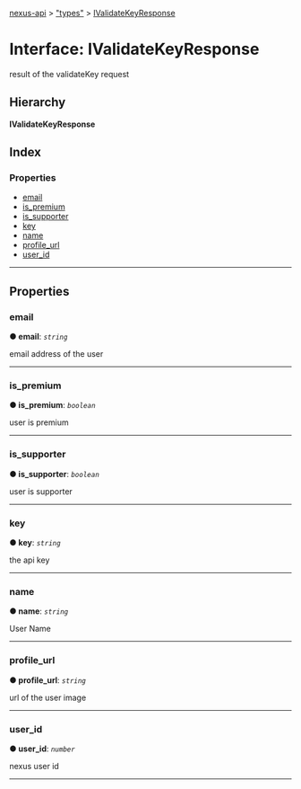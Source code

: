 [nexus-api](../README.md) > ["types"](../modules/_types_.md) > [IValidateKeyResponse](../interfaces/_types_.ivalidatekeyresponse.md)

# Interface: IValidateKeyResponse

result of the validateKey request

## Hierarchy

**IValidateKeyResponse**

## Index

### Properties

* [email](_types_.ivalidatekeyresponse.md#email)
* [is_premium](_types_.ivalidatekeyresponse.md#is_premium)
* [is_supporter](_types_.ivalidatekeyresponse.md#is_supporter)
* [key](_types_.ivalidatekeyresponse.md#key)
* [name](_types_.ivalidatekeyresponse.md#name)
* [profile_url](_types_.ivalidatekeyresponse.md#profile_url)
* [user_id](_types_.ivalidatekeyresponse.md#user_id)

---

## Properties

<a id="email"></a>

###  email

**● email**: *`string`*

email address of the user

___
<a id="is_premium"></a>

###  is_premium

**● is_premium**: *`boolean`*

user is premium

___
<a id="is_supporter"></a>

###  is_supporter

**● is_supporter**: *`boolean`*

user is supporter

___
<a id="key"></a>

###  key

**● key**: *`string`*

the api key

___
<a id="name"></a>

###  name

**● name**: *`string`*

User Name

___
<a id="profile_url"></a>

###  profile_url

**● profile_url**: *`string`*

url of the user image

___
<a id="user_id"></a>

###  user_id

**● user_id**: *`number`*

nexus user id

___

